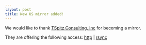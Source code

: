```yaml
---
layout: post
title: New US mirror added!
---
```


We would like to thank [TSpitz Consulting, Inc](https://tspitzconsulting.com/) for becoming a mirror.

They are offering the following access: [http](http://mirror2.tscinc.co/blackarch) | [rsync](rsync://mirror2.tscinc.co/blackarch/)